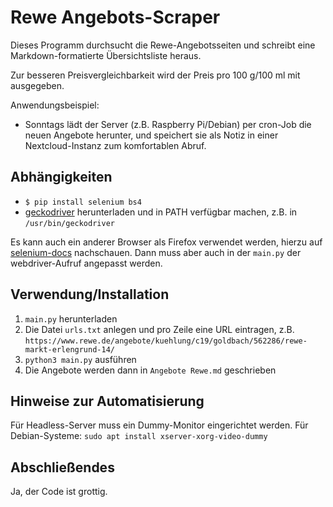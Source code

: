 # Rewe Angebots-Scraper

Dieses Programm durchsucht die Rewe-Angebotsseiten und schreibt eine Markdown-formatierte Übersichtsliste heraus.

Zur besseren Preisvergleichbarkeit wird der Preis pro 100 g/100 ml mit ausgegeben. 

Anwendungsbeispiel:
* Sonntags lädt der Server (z.B. Raspberry Pi/Debian) per cron-Job die neuen Angebote herunter, und speichert sie als Notiz in einer Nextcloud-Instanz zum komfortablen Abruf.

## Abhängigkeiten

- `$ pip install selenium bs4`
- [geckodriver](https://github.com/mozilla/geckodriver/releases) herunterladen und in PATH verfügbar machen, z.B. in `/usr/bin/geckodriver` 

Es kann auch ein anderer Browser als Firefox verwendet werden, hierzu auf [selenium-docs](https://www.selenium.dev/documentation/en/webdriver/driver_requirements/) nachschauen.
Dann muss aber auch in der `main.py` der webdriver-Aufruf angepasst werden.

## Verwendung/Installation

1. `main.py` herunterladen
1. Die Datei `urls.txt` anlegen und pro Zeile eine URL eintragen, z.B. `https://www.rewe.de/angebote/kuehlung/c19/goldbach/562286/rewe-markt-erlengrund-14/`
1. `python3 main.py` ausführen
1. Die Angebote werden dann in `Angebote Rewe.md` geschrieben

## Hinweise zur Automatisierung

Für Headless-Server muss ein Dummy-Monitor eingerichtet werden.
Für Debian-Systeme: `sudo apt install xserver-xorg-video-dummy`

## Abschließendes

Ja, der Code ist grottig.
